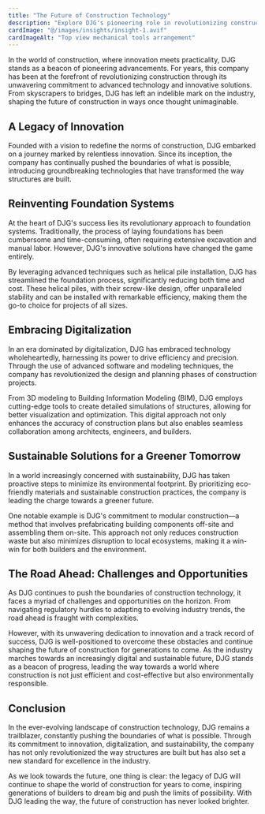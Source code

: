 ```yaml
---
title: "The Future of Construction Technology"
description: "Explore DJG's pioneering role in revolutionizing construction through advanced technology and innovative solutions."
cardImage: "@/images/insights/insight-1.avif"
cardImageAlt: "Top view mechanical tools arrangement"
---
```


In the world of construction, where innovation meets practicality, DJG stands as a beacon of pioneering advancements. For years, this company has been at the forefront of revolutionizing construction through its unwavering commitment to advanced technology and innovative solutions. From skyscrapers to bridges, DJG has left an indelible mark on the industry, shaping the future of construction in ways once thought unimaginable.

## A Legacy of Innovation

Founded with a vision to redefine the norms of construction, DJG embarked on a journey marked by relentless innovation. Since its inception, the company has continually pushed the boundaries of what is possible, introducing groundbreaking technologies that have transformed the way structures are built.

## Reinventing Foundation Systems

At the heart of DJG's success lies its revolutionary approach to foundation systems. Traditionally, the process of laying foundations has been cumbersome and time-consuming, often requiring extensive excavation and manual labor. However, DJG's innovative solutions have changed the game entirely.

By leveraging advanced techniques such as helical pile installation, DJG has streamlined the foundation process, significantly reducing both time and cost. These helical piles, with their screw-like design, offer unparalleled stability and can be installed with remarkable efficiency, making them the go-to choice for projects of all sizes.

## Embracing Digitalization

In an era dominated by digitalization, DJG has embraced technology wholeheartedly, harnessing its power to drive efficiency and precision. Through the use of advanced software and modeling techniques, the company has revolutionized the design and planning phases of construction projects.

From 3D modeling to Building Information Modeling (BIM), DJG employs cutting-edge tools to create detailed simulations of structures, allowing for better visualization and optimization. This digital approach not only enhances the accuracy of construction plans but also enables seamless collaboration among architects, engineers, and builders.

## Sustainable Solutions for a Greener Tomorrow

In a world increasingly concerned with sustainability, DJG has taken proactive steps to minimize its environmental footprint. By prioritizing eco-friendly materials and sustainable construction practices, the company is leading the charge towards a greener future.

One notable example is DJG's commitment to modular construction—a method that involves prefabricating building components off-site and assembling them on-site. This approach not only reduces construction waste but also minimizes disruption to local ecosystems, making it a win-win for both builders and the environment.

## The Road Ahead: Challenges and Opportunities

As DJG continues to push the boundaries of construction technology, it faces a myriad of challenges and opportunities on the horizon. From navigating regulatory hurdles to adapting to evolving industry trends, the road ahead is fraught with complexities.

However, with its unwavering dedication to innovation and a track record of success, DJG is well-positioned to overcome these obstacles and continue shaping the future of construction for generations to come. As the industry marches towards an increasingly digital and sustainable future, DJG stands as a beacon of progress, leading the way towards a world where construction is not just efficient and cost-effective but also environmentally responsible.

## Conclusion

In the ever-evolving landscape of construction technology, DJG remains a trailblazer, constantly pushing the boundaries of what is possible. Through its commitment to innovation, digitalization, and sustainability, the company has not only revolutionized the way structures are built but has also set a new standard for excellence in the industry.

As we look towards the future, one thing is clear: the legacy of DJG will continue to shape the world of construction for years to come, inspiring generations of builders to dream big and push the limits of possibility. With DJG leading the way, the future of construction has never looked brighter.
